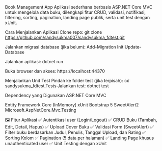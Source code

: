 Book Management App
Aplikasi sederhana berbasis ASP.NET Core MVC untuk mengelola data buku, dilengkapi fitur CRUD, validasi, notifikasi, filtering, sorting, pagination, landing page publik, serta unit test dengan xUnit.

Cara Menjalankan Aplikasi
Clone repo:
git clone https://github.com/sandysukma007/sandysukma_fdtest.git

Jalankan migrasi database (jika belum):
Add-Migration Init
Update-Database

Jalankan aplikasi:
dotnet run

Buka browser dan akses:
https://localhost:44370

Menjalankan Unit Test
Pindah ke folder test (jika terpisah):
cd sandysukma_fdtest.Tests
Jalankan test:
dotnet test

Dependency yang Digunakan
ASP.NET Core MVC

Entity Framework Core (InMemory)
xUnit
Bootstrap 5
SweetAlert2
Microsoft.AspNetCore.Mvc.Testing

🖼️ Fitur Aplikasi
✅ Autentikasi user (Login/Logout)
✅ CRUD Buku (Tambah, Edit, Detail, Hapus)
✅ Upload Cover Buku
✅ Validasi Form (SweetAlert)
✅ Filter buku berdasarkan Judul, Penulis, Tanggal Upload, dan Rating
✅ Sorting Kolom
✅ Pagination (5 data per halaman)
✅ Landing Page khusus unauthenticated user
✅ Unit Testing dengan xUnit
